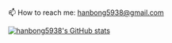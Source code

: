
📫 How to reach me: hanbong5938@gmail.com


[![hanbong5938's GitHub stats](https://github-readme-stats.vercel.app/api?username=hanbong5938&count_private=true&show_icons=true&theme=radical)](https://github.com/anuraghazra/github-readme-stats)

<!-- [![Top Langs](https://github-readme-stats.vercel.app/api/top-langs/?username=hanbong5938&exclude_repo=&langs_count=10)](https://github.com/anuraghazra/github-readme-stats) -->
